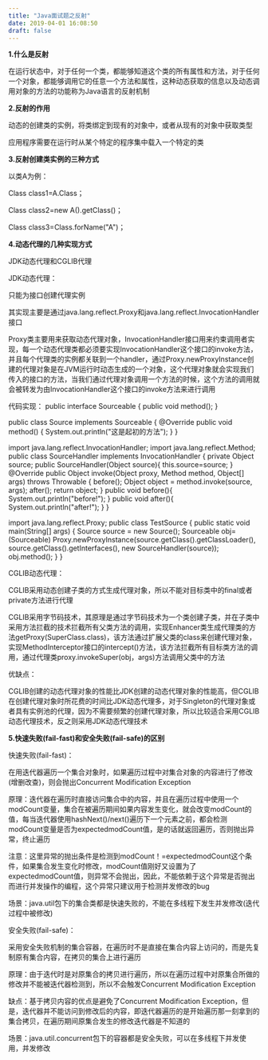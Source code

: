 ```yaml
---
title: "Java面试题之反射"
date: 2019-04-01 16:08:50
draft: false
---
```

**1.什么是反射**

在运行状态中，对于任何一个类，都能够知道这个类的所有属性和方法，对于任何一个对象，都能够调用它的任意一个方法和属性，这种动态获取的信息以及动态调用对象的方法的功能称为Java语言的反射机制

**2.反射的作用**

动态的创建类的实例，将类绑定到现有的对象中，或者从现有的对象中获取类型

应用程序需要在运行时从某个特定的程序集中载入一个特定的类

**3.反射创建类实例的三种方式**

以类A为例：

Class class1=A.Class；

Class class2=new A().getClass()；

Class class3=Class.forName("A")；

**4.动态代理的几种实现方式**

JDK动态代理和CGLIB代理

JDK动态代理：

只能为接口创建代理实例

其实现主要是通过java.lang.reflect.Proxy和java.lang.reflect.InvocationHandler接口

Proxy类主要用来获取动态代理对象，InvocationHandler接口用来约束调用者实现，每一个动态代理类都必须要实现InvocationHandler这个接口的invoke方法，并且每个代理类的实例都关联到一个handler，通过Proxy.newProxyInstance创建的代理对象是在JVM运行时动态生成的一个对象，这个代理对象就会实现我们传入的接口的方法，当我们通过代理对象调用一个方法的时候，这个方法的调用就会被转发为由InvocationHandler这个接口的invoke方法来进行调用

代码实现：
public interface Sourceable { public void method(); }
 
public class Source implements Sourceable { @Override public void method() { System.out.println("这是起初的方法"); } }
 
import java.lang.reflect.InvocationHandler; import java.lang.reflect.Method; public class SourceHandler implements InvocationHandler { private Object source; public SourceHandler(Object source){ this.source=source; } @Override public Object invoke(Object proxy, Method method, Object[] args) throws Throwable { before(); Object object = method.invoke(source, args); after(); return object; } public void before(){ System.out.println("before!"); } public void after(){ System.out.println("after!"); } }
 
import java.lang.reflect.Proxy; public class TestSource { public static void main(String[] args) { Source source = new Source(); Sourceable obj=(Sourceable) Proxy.newProxyInstance(source.getClass().getClassLoader(), source.getClass().getInterfaces(), new SourceHandler(source)); obj.method(); } }

CGLIB动态代理：

CGLIB采用动态创建子类的方式生成代理对象，所以不能对目标类中的final或者private方法进行代理

CGLIB采用字节码技术，其原理是通过字节码技术为一个类创建子类，并在子类中采用方法拦截的技术拦截所有父类方法的调用，实现Enhancer类生成代理类的方法getProxy(SuperClass.class)，该方法通过扩展父类的class来创建代理对象，实现MethodInterceptor接口的intercept()方法，该方法拦截所有目标类方法的调用，通过代理类proxy.invokeSuper(obj，args)方法调用父类中的方法

优缺点：

CGLIB创建的动态代理对象的性能比JDK创建的动态代理对象的性能高，但CGLIB在创建代理对象时所花费的时间比JDK动态代理多，对于Singleton的代理对象或者具有实例池的代理，因为不需要频繁的创建代理对象，所以比较适合采用CGLIB动态代理技术，反之则采用JDK动态代理技术

**5.快速失败(fail-fast)和安全失败(fail-safe)的区别**

快速失败(fail-fast)：

在用迭代器遍历一个集合对象时，如果遍历过程中对集合对象的内容进行了修改(增删改查)，则会抛出Concurrent Modification Exception

原理：迭代器在遍历时直接访问集合中的内容，并且在遍历过程中使用一个modCount变量，集合在被遍历期间如果内容发生变化，就会改变modCount的值，每当迭代器使用hashNext()/next()遍历下一个元素之前，都会检测modCount变量是否为expectedmodCount值，是的话就返回遍历，否则抛出异常，终止遍历

注意：这里异常的抛出条件是检测到modCount！=expectedmodCount这个条件，如果集合发生变化时修改，modCount值刚好又设置为了expectedmodCount值，则异常不会抛出，因此，不能依赖于这个异常是否抛出而进行并发操作的编程，这个异常只建议用于检测并发修改的bug

场景：java.util包下的集合类都是快速失败的，不能在多线程下发生并发修改(迭代过程中被修改)

安全失败(fail-safe)：

采用安全失败机制的集合容器，在遍历时不是直接在集合内容上访问的，而是先复制原有集合内容，在拷贝的集合上进行遍历

原理：由于迭代时是对原集合的拷贝进行遍历，所以在遍历过程中对原集合所做的修改并不能被迭代器检测到，所以不会触发Concurrent Modification Exception

缺点：基于拷贝内容的优点是避免了Concurrent Modification Exception，但是，迭代器并不能访问到修改后的内容，即迭代器遍历的是开始遍历那一刻拿到的集合拷贝，在遍历期间原集合发生的修改迭代器是不知道的

场景：java.util.concurrent包下的容器都是安全失败，可以在多线程下并发使用，并发修改